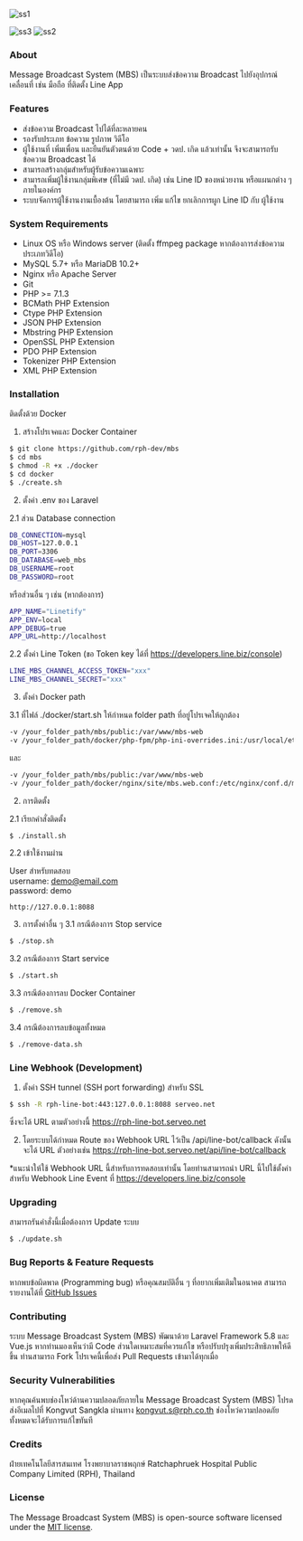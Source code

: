 ![ss1](./screen-shot1.png)

![ss3](./screen-shot3.gif) ![ss2](./screen-shot2.png)

### About

Message Broadcast System (MBS) เป็นระบบส่งข้อความ Broadcast ไปยังอุปกรณ์เคลื่อนที่ เช่น มือถือ ที่ติดตั้ง Line App

### Features

- ส่งข้อความ Broadcast ไปได้ที่ละหลายคน
- รองรับประเภท ข้อความ รูปภาพ วิดีโอ
- ผู้ใช้งานที่ เพิ่มเพื่อน และยืนยันตัวตนด้วย Code + วดป. เกิด แล้วเท่านั้น จึงจะสามารถรับข้อความ Broadcast ได้
- สามารถสร้างกลุ่มสำหรับผู้รับข้อความเฉพาะ
- สามารถเพิ่มผู้ใช้งานกลุ่มพิเศษ (ที่ไม่มี วดป. เกิด) เช่น Line ID ของหน่วยงาน หรือแผนกต่าง ๆ ภายในองค์กร
- ระบบจัดการผู้ใช้งานงานเบื้องต้น โดยสามารถ เพิ่ม แก้ไข ยกเลิกการผูก Line ID กับ ผู้ใช้งาน

### System Requirements
- Linux OS หรือ Windows server (ติดตั้ง ffmpeg package หากต้องการส่งข้อความประเภทวิดีโอ)
- MySQL 5.7+ หรือ MariaDB 10.2+
- Nginx หรือ Apache Server
- Git
- PHP >= 7.1.3
- BCMath PHP Extension
- Ctype PHP Extension
- JSON PHP Extension
- Mbstring PHP Extension
- OpenSSL PHP Extension
- PDO PHP Extension
- Tokenizer PHP Extension
- XML PHP Extension

### Installation
ติดตั้งด้วย Docker
1. สร้างโปรเจคและ Docker Container
```sh
$ git clone https://github.com/rph-dev/mbs
$ cd mbs
$ chmod -R +x ./docker
$ cd docker
$ ./create.sh
```
2. ตั้งค่า .env ของ Laravel

2.1 ส่วน Database connection
```sh
DB_CONNECTION=mysql
DB_HOST=127.0.0.1
DB_PORT=3306
DB_DATABASE=web_mbs
DB_USERNAME=root
DB_PASSWORD=root
```

หรือส่วนอื่น ๆ เช่น (หากต้องการ)

```sh
APP_NAME="Linetify"
APP_ENV=local
APP_DEBUG=true
APP_URL=http://localhost
```

2.2 ตั้งค่า Line Token (ขอ Token key ได้ที่ https://developers.line.biz/console)
```sh
LINE_MBS_CHANNEL_ACCESS_TOKEN="xxx"
LINE_MBS_CHANNEL_SECRET="xxx"
```

3. ตั้งค่า Docker path

3.1 ที่ไฟล์ ./docker/start.sh ให้กำหนด folder path ที่อยู่โปรเจคให้ถูกต้อง

```sh
-v /your_folder_path/mbs/public:/var/www/mbs-web
-v /your_folder_path/docker/php-fpm/php-ini-overrides.ini:/usr/local/etc/php/conf.d/99-overrides.ini:ro
```
และ
```sh
-v /your_folder_path/mbs/public:/var/www/mbs-web
-v /your_folder_path/docker/nginx/site/mbs.web.conf:/etc/nginx/conf.d/mbs.web.conf:ro
```

2. การติดตั้ง

2.1 เรียกคำสั่งติดตั้ง
```sh
$ ./install.sh
```

2.2 เข้าใช้งานผ่าน

User สำหรับทดสอบ\
username: demo@email.com\
password: demo
```
http://127.0.0.1:8088
```

3. การตั้งค่าอื่น ๆ
3.1 กรณีต้องการ Stop service
```sh
$ ./stop.sh
```

3.2 กรณีต้องการ Start service
```sh
$ ./start.sh
```

3.3 กรณีต้องการลบ Docker Container
```sh
$ ./remove.sh
```

3.4 กรณีต้องการลบข้อมูลทั้งหมด
```sh
$ ./remove-data.sh
```

### Line Webhook (Development)
1. ตั้งค่า SSH tunnel (SSH port forwarding) สำหรับ SSL
```sh
$ ssh -R rph-line-bot:443:127.0.0.1:8088 serveo.net
```
ซึ่งจะได้ URL ตามตัวอย่างนี้ https://rph-line-bot.serveo.net

2. โดยระบบได้กำหมด Route ของ Webhook URL ไว้เป็น /api/line-bot/callback ดังนั้นจะได้ URL ตัวอย่างเช่น https://rph-line-bot.serveo.net/api/line-bot/callback

*แนะนำให้ใช้ Webhook URL นี้สำหรับการทดสอบเท่านั้น โดยท่านสามารถนำ URL นี้ไปใช้ตั้งค่าสำหรับ Webhook Line Event ที่  https://developers.line.biz/console

### Upgrading
สามารถรันคำสั่งนี้เมื่อต้องการ Update ระบบ
```sh
$ ./update.sh
```

### Bug Reports & Feature Requests
หากพบข้อผิดพาด (Programming bug) หรือคุณสมบัติอื่น ๆ ที่อยากเพิ่มเติมในอนาคต สามารถรายงานได้ที่ [GitHub Issues](https://github.com/rph-dev/mbs/issues)

### Contributing
ระบบ Message Broadcast System (MBS) พัฒนาด้วย Laravel Framework 5.8 และ Vue.js หากท่านมองเห็นว่ามี Code ส่วนใดเหมาะสมที่ควรแก้ไข หรือปรับปรุงเพิ่มประสิทธิภาพให้ดีขึ้น ท่านสามารถ Fork โปรเจคนี้เพื่อส่ง Pull Requests เข้ามาได้ทุกเมื่อ

### Security Vulnerabilities

หากคุณค้นพบช่องโหว่ด้านความปลอดภัยภายใน Message Broadcast System (MBS) โปรดส่งอีเมลไปที่ Kongvut Sangkla ผ่านทาง [kongvut.s@rph.co.th](mailto:kongvut.s@rph.co.th) ช่องโหว่ความปลอดภัยทั้งหมดจะได้รับการแก้ไขทันที

### Credits
ฝ่ายเทคโนโลยีสารสนเทศ โรงพยาบาลราชพฤกษ์ Ratchaphruek Hospital Public Company Limited (RPH), Thailand

### License

The Message Broadcast System (MBS) is open-source software licensed under the [MIT license](https://opensource.org/licenses/MIT).
